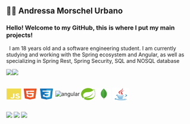 ## :woman_technologist: Andressa Morschel Urbano


### Hello! Welcome to my GitHub, this is where I put my main projects!

 <p>&nbsp; I am 18 years old and a software engineering student. I am currently studying and working with the Spring ecosystem and Angular, as well as specializing in Spring Rest, Spring Security, SQL and NOSQL database </p>

<img height="165em" src="https://github-readme-stats-eight-theta.vercel.app/api?username=andressamorschel&show_icons=true&theme=tokyonight&include_all_commits=true&count_private=true"/><img height="165" src="https://github-readme-stats-eight-theta.vercel.app/api/top-langs/?username=andressamorschel&layout=compact&langs_count=8&theme=tokyonight"/>


<div style="display: inline_block"><br>
  <img align="center" alt="Js" title="JavaScript" height="30" width="40" src="https://raw.githubusercontent.com/devicons/devicon/master/icons/javascript/javascript-plain.svg">
  <img align="center" alt="HTML" title="HTML5" height="30" width="40" src="https://raw.githubusercontent.com/devicons/devicon/master/icons/html5/html5-original.svg">
  <img align="center" alt="CSS" title="CSS3" height="30" width="40" src="https://raw.githubusercontent.com/devicons/devicon/master/icons/css3/css3-original.svg">
  <img align="center" alt="angular" title="Angular" height="34" width="30" src="https://cdn.worldvectorlogo.com/logos/angular-icon-1.svg">
<img align="center" alt="Spring framework" title="Spring framework" height="32" width="38" src="https://raw.githubusercontent.com/devicons/devicon/master/icons/spring/spring-original.svg">
<img align="center" alt="MongoDB" title="MongoDB" height="32" width="38" src="https://raw.githubusercontent.com/devicons/devicon/master/icons/mongodb/mongodb-original.svg">
  <img align="center" alt="java" title="Java" height="34" width="45" src="https://raw.githubusercontent.com/devicons/devicon/master/icons/java/java-original.svg">

</div>
	<br>

  <a href="https://www.linkedin.com/in/andressa-morschel-693b211b5/" target="_blank"><img src="https://img.shields.io/badge/-LinkedIn-%230077B5?style=for-the-badge&logo=linkedin&logoColor=white" target="_blank"></a> 
<a href = "mailto: andressamorschel@gmail.com" title="E-mail"><img src="https://img.shields.io/badge/-Gmail-%23EA4335?style=for-the-badge&logo=gmail&logoColor=white" target="_blank"></a>
<a href="https://instagram.com/a__morschel" target="_blank"><img src="https://img.shields.io/badge/-Instagram-%23E4405F?style=for-the-badge&logo=instagram&logoColor=white" target="_blank"></a>



